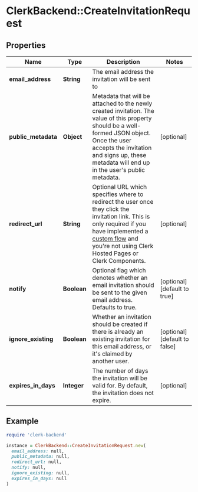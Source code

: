 # ClerkBackend::CreateInvitationRequest

## Properties

| Name | Type | Description | Notes |
| ---- | ---- | ----------- | ----- |
| **email_address** | **String** | The email address the invitation will be sent to |  |
| **public_metadata** | **Object** | Metadata that will be attached to the newly created invitation. The value of this property should be a well-formed JSON object. Once the user accepts the invitation and signs up, these metadata will end up in the user&#39;s public metadata. | [optional] |
| **redirect_url** | **String** | Optional URL which specifies where to redirect the user once they click the invitation link. This is only required if you have implemented a [custom flow](https://clerk.com/docs/authentication/invitations#custom-flow) and you&#39;re not using Clerk Hosted Pages or Clerk Components. | [optional] |
| **notify** | **Boolean** | Optional flag which denotes whether an email invitation should be sent to the given email address. Defaults to true. | [optional][default to true] |
| **ignore_existing** | **Boolean** | Whether an invitation should be created if there is already an existing invitation for this email address, or it&#39;s claimed by another user. | [optional][default to false] |
| **expires_in_days** | **Integer** | The number of days the invitation will be valid for. By default, the invitation does not expire. | [optional] |

## Example

```ruby
require 'clerk-backend'

instance = ClerkBackend::CreateInvitationRequest.new(
  email_address: null,
  public_metadata: null,
  redirect_url: null,
  notify: null,
  ignore_existing: null,
  expires_in_days: null
)
```

